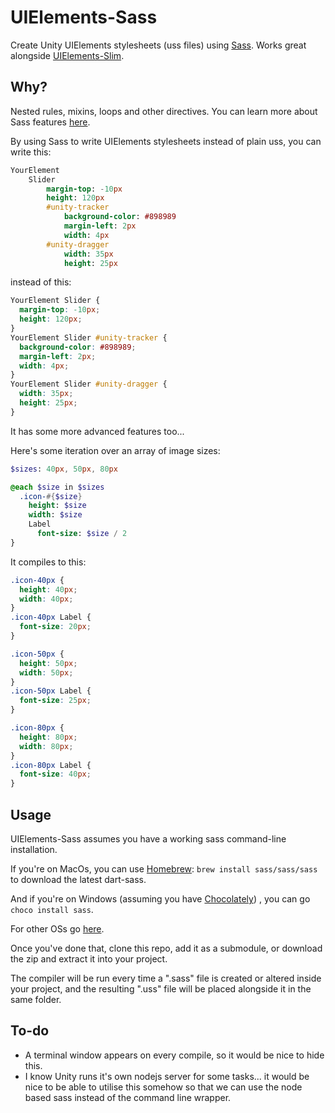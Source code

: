# UIElements-Sass
Create Unity UIElements stylesheets (uss files) using [Sass](https://sass-lang.com/).
Works great alongside [UIElements-Slim](https://github.com/eidetic-av/UIElements-Slim).

## Why?
Nested rules, mixins, loops and other directives. You can learn more about Sass features [here](https://sass-lang.com/documentation).

By using Sass to write UIElements stylesheets instead of plain uss, you can write this:
```sass
YourElement
    Slider
        margin-top: -10px
        height: 120px
        #unity-tracker
            background-color: #898989
            margin-left: 2px
            width: 4px
        #unity-dragger
            width: 35px
            height: 25px
```
instead of this:
```css
YourElement Slider {
  margin-top: -10px;
  height: 120px;
}
YourElement Slider #unity-tracker {
  background-color: #898989;
  margin-left: 2px;
  width: 4px;
}
YourElement Slider #unity-dragger {
  width: 35px;
  height: 25px;
}
```

It has some more advanced features too...

Here's some iteration over an array of image sizes:
```sass
$sizes: 40px, 50px, 80px

@each $size in $sizes
  .icon-#{$size}
    height: $size
    width: $size
    Label
      font-size: $size / 2
}
```
It compiles to this:
```css
.icon-40px {
  height: 40px;
  width: 40px;
}
.icon-40px Label {
  font-size: 20px;
}

.icon-50px {
  height: 50px;
  width: 50px;
}
.icon-50px Label {
  font-size: 25px;
}

.icon-80px {
  height: 80px;
  width: 80px;
}
.icon-80px Label {
  font-size: 40px;
}
```

## Usage
UIElements-Sass assumes you have a working sass command-line installation.

If you're on MacOs, you can use [Homebrew](https://brew.sh/): `brew install sass/sass/sass` to download the latest dart-sass.

And if you're on Windows (assuming you have [Chocolately](https://chocolatey.org/)) , you can go `choco install sass`.

For other OSs go [here](https://sass-lang.com/install).

Once you've done that, clone this repo, add it as a submodule, or download the zip and extract it into your project.

The compiler will be run every time a ".sass" file is created or altered inside your project, and the resulting ".uss" file will be placed alongside it in the same folder.

## To-do
* A terminal window appears on every compile, so it would be nice to hide this.
* I know Unity runs it's own nodejs server for some tasks... it would be nice to be able to utilise this somehow so that we can use the node based sass instead of the command line wrapper.
